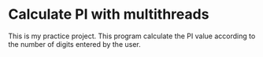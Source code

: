 # Calculate PI with multithreads

This is my practice project.
This program calculate the PI value according to the number of digits entered by the user.
